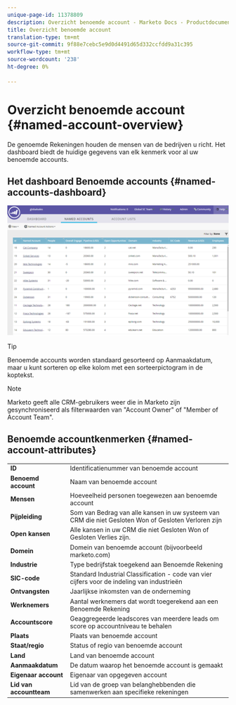 ```yaml
---
unique-page-id: 11378809
description: Overzicht benoemde account - Marketo Docs - Productdocumentatie
title: Overzicht benoemde account
translation-type: tm+mt
source-git-commit: 9f88e7cebc5e9d0d4491d65d332ccfdd9a31c395
workflow-type: tm+mt
source-wordcount: '238'
ht-degree: 0%

---
```



# Overzicht benoemde account {#named-account-overview}

De genoemde Rekeningen houden de mensen van de bedrijven u richt. Het dashboard biedt de huidige gegevens van elk kenmerk voor al uw benoemde accounts.

## Het dashboard Benoemde accounts {#named-accounts-dashboard}

![](assets/one.png)

>[!TIP]
>
>Benoemde accounts worden standaard gesorteerd op Aanmaakdatum, maar u kunt sorteren op elke kolom met een sorteerpictogram in de koptekst.

>[!NOTE]
>
>Marketo geeft alle CRM-gebruikers weer die in Marketo zijn gesynchroniseerd als filterwaarden van &quot;Account Owner&quot; of &quot;Member of Account Team&quot;.

## Benoemde accountkenmerken {#named-account-attributes}

<table> 
 <tbody> 
  <tr> 
   <td><strong>ID</strong></td> 
   <td>Identificatienummer van benoemde account</td> 
  </tr> 
  <tr> 
   <td><strong>Benoemd account</strong></td> 
   <td>Naam van benoemde account</td> 
  </tr> 
  <tr> 
   <td><strong>Mensen</strong></td> 
   <td>Hoeveelheid personen toegewezen aan benoemde account</td> 
  </tr> 
  <tr> 
   <td><strong>Pijpleiding</strong></td> 
   <td>Som van Bedrag van alle kansen in uw systeem van CRM die niet Gesloten Won of Gesloten Verloren zijn</td> 
  </tr> 
  <tr> 
   <td><strong>Open kansen</strong></td> 
   <td>Alle kansen in uw CRM die niet Gesloten Won of Gesloten Verlies zijn.</td> 
  </tr> 
  <tr> 
   <td><strong>Domein</strong></td> 
   <td>Domein van benoemde account (bijvoorbeeld marketo.com)</td> 
  </tr> 
  <tr> 
   <td><strong>Industrie</strong></td> 
   <td>Type bedrijfstak toegekend aan Benoemde Rekening</td> 
  </tr> 
  <tr> 
   <td><strong>SIC-code</strong></td> 
   <td><span><strong></strong>Standard  <strong></strong>Industrial  <strong></strong>Classification - code van vier cijfers voor de indeling van industrieën<br></span></td> 
  </tr> 
  <tr> 
   <td><strong>Ontvangsten</strong></td> 
   <td>Jaarlijkse inkomsten van de onderneming</td> 
  </tr> 
  <tr> 
   <td><strong>Werknemers</strong></td> 
   <td>Aantal werknemers dat wordt toegerekend aan een Benoemde Rekening</td> 
  </tr> 
  <tr> 
   <td colspan="1"><strong>Accountscore</strong></td> 
   <td colspan="1">Geaggregeerde leadscores van meerdere leads om score op accountniveau te behalen</td> 
  </tr> 
  <tr> 
   <td colspan="1"><strong>Plaats</strong></td> 
   <td colspan="1">Plaats van benoemde account</td> 
  </tr> 
  <tr> 
   <td colspan="1"><strong>Staat/regio</strong></td> 
   <td colspan="1">Status of regio van benoemde account</td> 
  </tr> 
  <tr> 
   <td colspan="1"><strong>Land</strong></td> 
   <td colspan="1">Land van benoemde account</td> 
  </tr> 
  <tr> 
   <td colspan="1"><strong>Aanmaakdatum</strong></td> 
   <td colspan="1">De datum waarop het benoemde account is gemaakt</td> 
  </tr> 
  <tr> 
   <td colspan="1"><strong>Eigenaar account</strong></td> 
   <td colspan="1">Eigenaar van opgegeven account</td> 
  </tr> 
  <tr> 
   <td colspan="1"><strong>Lid van accountteam</strong></td> 
   <td colspan="1">Lid van de groep van belanghebbenden die samenwerken aan specifieke rekeningen</td> 
  </tr> 
 </tbody> 
</table>
